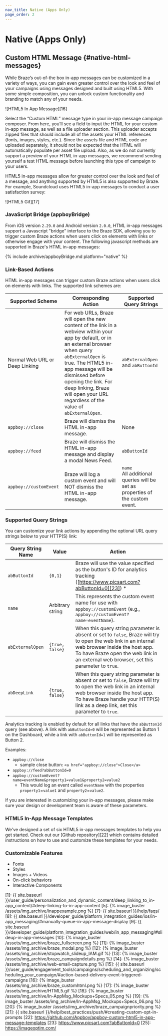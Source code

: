 ```yaml
---
nav_title: Native (Apps Only)
page_order: 2
---
```


# Native (Apps Only)

## Custom HTML Message {#native-html-messages}
While Braze’s out-of-the box in-app messages can be customized in a variety of ways, you can gain even greater control over the look and feel of your campaigns using messages designed and built using HTML5. With some simple composition, you can unlock custom functionality and branding to match any of your needs.

![HTML5 In App Message][16]

Select the “Custom HTML” message type in your in-app message campaign composer. From here, you’ll see a field to input the HTML for your custom in-app message, as well as a file uploader section. This uploader accepts zipped files that should include all of the assets your HTML references (fonts, images, styles, etc.). Since the assets file and HTML code are uploaded separately, it should not be expected that the HTML will automatically populate per asset file upload. Also, as we do not currently support a preview of your HTML in-app messages, we recommend sending yourself a test HTML message before launching this type of campaign to your users.

HTML5 in-app messages allow for greater control over the look and feel of a message, and anything supported by HTML5 is also supported by Braze. For example, Soundcloud uses HTML5 in-app messages to conduct a user satisfaction survey:

![HTML5 Gif][17]

### JavaScript Bridge (appboyBridge)

From iOS version `2.29.0` and Android version `2.0.0`, HTML in-app messages support a Javascript "bridge" interface to the Braze SDK, allowing you to trigger custom Braze actions when users click on elements with links or otherwise engage with your content. The following javascript methods are supported in Braze's HTML in-app messages:

{% include archive/appboyBridge.md platform="native" %}

### Link-Based Actions

HTML in-app messages can trigger custom Braze actions when users click on elements with links. The supported link schemes are:

Supported Scheme | Corresponding Action | Supported Query Strings
--- | --- |---
Normal Web URL or Deep Linking | For web URLs, Braze will open the new content of the link in a webview within your app by default, or in an external browser when query `abExternalOpen` is true. The HTML5 in-app message will be dismissed before opening the link. For deep linking, Braze will open your URL regardless of the value of `abExternalOpen`. | `abExternalOpen` and `abButtonId`
`appboy://close` | Braze will dismiss the HTML in-app message. | None
`appboy://feed` | Braze will dismiss the HTML in-app message and display a modal News Feed. | `abButtonId`
`appboy://customEvent` | Braze will log a custom event and will NOT dismiss the HTML in-app message. | `name`<br>All additional queries will be set as properties of the custom event.

### Supported Query Strings

You can customize your link actions by appending the optional URL query strings below to your HTTP(S) link:

Query String Name | Value | Action
-----------|-------|-------
`abButtonId` | `{0,1}` | Braze will use the value specified as the button's ID for analytics tracking<br>([https://www.picsart.com?abButtonId=0][23]) *
`name` | Arbitrary string | This represents the custom event name for use with `appboy://customEvent` (e.g., `appboy://customEvent?name=eventName`).
`abExternalOpen` | `{true, false}` | When this query string parameter is absent or set to `false`, Braze will try to open the web link in an internal web browser inside the host app. To have Braze open the web link in an external web browser, set this parameter to `true`.
`abDeepLink` | `{true, false}` | When this query string parameter is absent or set to `false`, Braze will try to open the web link in an internal web browser inside the host app. To have Braze handle your HTTP(S) link as a deep link, set this parameter to `true`.

Analytics tracking is enabled by default for all links that have the `abButtonId` query (see above). A link with `abButtonId=0` will be represented as Button 1 on the Dashboard, while a link with `abButtonId=1` will be represented as Button 2.


Examples:

- `appboy://close`
	- sample close button: `<a href="appboy://close">Close</a>`
- `appboy://feed?abButtonId=0`
- `appboy://customEvent?name=eventName&property1=value1&property2=value2`
	- This would log an event called `eventName` with the properties `property1`=`value1` and `property2`=`value2`.

If you are interested in customizing your in-app messages, please make sure your design or development team is aware of these parameters.

### HTML5 In-App Message Templates

We've designed a set of six HTML5 in-app messages templates to help you get started. Check out our [Github repository][22] which contains detailed instructions on how to use and customize these templates for your needs.

### Customizable Features

- Fonts
- Styles
- Images + Videos
- On-click behaviors
- Interactive Components

[1]: {{ site.baseurl }}/user_guide/personalization_and_dynamic_content/deep_linking_to_in-app_content/#deep-linking-to-in-app-content
[5]: {% image_buster /assets/img_archive/inappexample.png %}
[7]: {{ site.baseurl }}/help/faqs/
[8]: {{ site.baseurl }}/developer_guide/platform_integration_guides/ios/in-app_messaging/#manually-queue-in-app-message-display
[9]: {{ site.baseurl }}/developer_guide/platform_integration_guides/web/in_app_messaging/#slideup-in-app-messages
[10]: {% image_buster /assets/img_archive/braze_fullscreen.png %}
[11]: {% image_buster /assets/img_archive/braze_modal.png %}
[12]: {% image_buster /assets/img_archive/stopwatch_slideup_IAM.gif %}
[13]: {% image_buster /assets/img_archive/braze_campaigndetails.png %}
[14]: {% image_buster /assets/img_archive/web-email-capture.png %}
[15]: {{ site.baseurl }}/user_guide/engagement_tools/campaigns/scheduling_and_organizing/scheduling_your_campaign/#action-based-delivery-event-triggered-campaigns
[16]: {% image_buster /assets/img_archive/braze_customhtml.png %}
[17]: {% image_buster /assets/img_archive/HTML5.gif %}
[18]: {% image_buster /assets/img_archive/In-AppMsg_Mockups+Specs_05.png %}
[19]: {% image_buster /assets/img_archive/In-AppMsg_Mockups+Specs_06.png %}
[20]: {% image_buster /assets/img_archive/braze_campaignpriority.png %}
[21]: {{ site.baseurl }}/help/best_practices/push/#creating-custom-opt-in-prompts
[22]: https://github.com/Appboy/appboy-custom-html5-in-app-message-templates
[23]: https://www.picsart.com?abButtonId=0
[25]: https://imageoptim.com/
